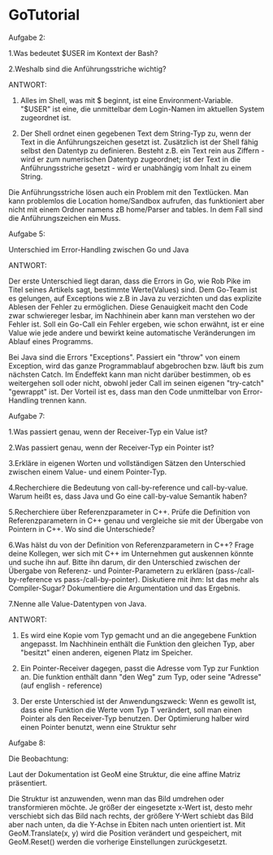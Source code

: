 # GoTutorial
Aufgabe 2:

1.Was bedeutet $USER im Kontext der Bash?

2.Weshalb sind die Anführungsstriche wichtig?

ANTWORT:

1. Alles im Shell, was mit $ beginnt, ist eine Environment-Variable. "$USER" ist eine, die unmittelbar dem Login-Namen im aktuellen System zugeordnet ist.


2. Der Shell ordnet einen gegebenen Text dem String-Typ zu, wenn der Text in die Anführungszeichen gesetzt ist.
Zusätzlich ist der Shell fähig selbst den Datentyp zu definieren. Besteht z.B. ein Text rein aus Ziffern - wird er zum numerischen Datentyp zugeordnet; ist der Text in die Anführungsstriche gesetzt - wird er unabhängig vom Inhalt zu einem String. 

Die Anführungsstriche lösen auch ein Problem mit den Textlücken. Man kann problemlos die Location home/Sandbox aufrufen, das funktioniert aber nicht mit einem Ordner namens zB home/Parser and tables. In dem Fall sind die Anführungszeichen ein Muss. 








Aufgabe 5:

Unterschied im Error-Handling zwischen Go und Java

ANTWORT:

Der erste Unterschied liegt daran, dass die Errors in Go, wie Rob Pike im Titel seines Artikels sagt, bestimmte Werte(Values) sind. 
Dem Go-Team ist es gelungen, auf Exceptions wie z.B in Java zu verzichten und das explizite Ablesen der Fehler zu ermöglichen. Diese Genauigkeit macht den Code zwar schwiereger lesbar, im Nachhinein aber kann man verstehen wo der Fehler ist. 
Soll ein Go-Call ein Fehler ergeben, wie schon erwähnt, ist er eine Value wie jede andere und bewirkt keine automatische Veränderungen im Ablauf eines Programms. 


Bei Java sind die Errors "Exceptions". Passiert ein "throw" von einem Exception, wird das ganze Programmablauf abgebrochen bzw. läuft bis zum nächsten Catch. Im Endeffekt kann man nicht darüber bestimmen, ob es weitergehen soll oder nicht, obwohl jeder Call im seinen eigenen "try-catch" "gewrappt" ist.
Der Vorteil ist es, dass man den Code unmittelbar von Error-Handling trennen kann. 







Aufgabe 7:

1.Was passiert genau, wenn der Receiver-Typ ein Value ist?

2.Was passiert genau, wenn der Receiver-Typ ein Pointer ist?

3.Erkläre in eigenen Worten und vollständigen Sätzen den Unterschied zwischen einem Value- und einem Pointer-Typ.

4.Recherchiere die Bedeutung von call-by-reference und call-by-value. Warum heißt es, dass Java und Go eine call-by-value Semantik haben?

5.Recherchiere über Referenzparameter in C++. Prüfe die Definition von Referenzparametern in C++ genau und vergleiche sie mit der Übergabe von Pointern in C++. Wo sind die Unterschiede?

6.Was hälst du von der Definition von Referenzparametern in C++? Frage deine Kollegen, wer sich mit C++ im Unternehmen gut auskennen könnte und suche ihn auf. Bitte ihn darum, dir den Unterschied zwischen der Übergabe von Referenz- und Pointer-Parametern zu erklären (pass-/call-by-reference vs pass-/call-by-pointer). Diskutiere mit ihm: Ist das mehr als Compiler-Sugar? Dokumentiere die Argumentation und das Ergebnis.

7.Nenne alle Value-Datentypen von Java.

ANTWORT:


1. Es wird eine Kopie vom Typ gemacht und an die angegebene Funktion angepasst. Im Nachhinein enthält die Funktion den gleichen Typ, aber "besitzt" einen anderen, eigenen Platz im Speicher.

2. Ein Pointer-Receiver dagegen, passt die Adresse vom Typ zur Funktion an. Die funktion enthält dann "den Weg" zum Typ, oder seine "Adresse" (auf english - reference)

3. Der erste Unterschied ist der Anwendungszweck: Wenn es gewollt ist, dass eine Funktion die Werte vom Typ T verändert, soll man einen Pointer als den Receiver-Typ benutzen. Der Optimierung halber wird einen Pointer benutzt, wenn eine Struktur sehr






Aufgabe 8:


Die Beobachtung:

Laut der Dokumentation ist GeoM eine Struktur, die eine affine Matriz präsentiert.

Die Struktur ist anzuwenden, wenn man das Bild umdrehen oder transformieren möchte.
Je größer der eingesetzte x-Wert ist, desto mehr verschiebt sich das Bild nach rechts, der größere Y-Wert schiebt das Bild aber nach unten, da die Y-Achse in Ebiten nach unten orientiert ist. Mit GeoM.Translate(x, y) wird die Position verändert und gespeichert, mit GeoM.Reset() werden die vorherige Einstellungen zurückgesetzt. 
